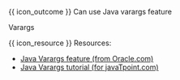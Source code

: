 <span id="prereqs"></span>

<span id="outcomes">{{ icon_outcome }} Can use Java varargs feature</span>

<span id="title">Varargs</span>

<div id="body">

{{ icon_resource }} Resources:
* [Java Varargs feature (from Oracle.com)](http://docs.oracle.com/javase/1.5.0/docs/guide/language/varargs.html)
* [Java Varargs tutorial (for javaTpoint.com)](https://www.javatpoint.com/varargs)

</div>

<div id="extras">
</div>